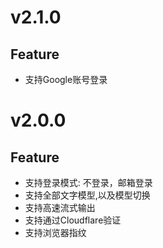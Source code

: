 # v2.1.0

## Feature
  - 支持Google账号登录

# v2.0.0

## Feature
  - 支持登录模式: 不登录，邮箱登录
  - 支持全部文字模型,以及模型切换
  - 支持高速流式输出
  - 支持通过Cloudflare验证
  - 支持浏览器指纹